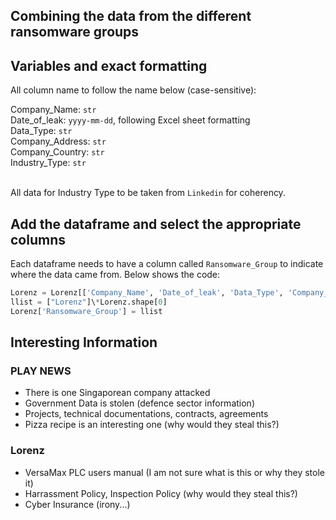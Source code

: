 ## Combining the data from the different ransomware groups

## Variables and exact formatting

All column name to follow the name below (case-sensitive): <br>

Company_Name: `str` <br>
Date_of_leak: `yyyy-mm-dd`, following Excel sheet formatting <br>
Data_Type: `str` <br>
Company_Address: `str` <br>
Company_Country: `str` <br>
Industry_Type: `str` <br>

<br> All data for Industry Type to be taken from `Linkedin` for coherency.

## Add the dataframe and select the appropriate columns

Each dataframe needs to have a column called `Ransomware_Group` to indicate where the data came from. Below shows the code:

```python
Lorenz = Lorenz[['Company_Name', 'Date_of_leak', 'Data_Type', 'Company_Address', 'Company_Country', 'Industry_Type']]
llist = ["Lorenz"]\*Lorenz.shape[0]
Lorenz['Ransomware_Group'] = llist
```


## Interesting Information 

### PLAY NEWS

- There is one Singaporean company attacked
- Government Data is stolen (defence sector information)
- Projects, technical documentations, contracts, agreements 
- Pizza recipe is an interesting one (why would they steal this?)


### Lorenz 

- VersaMax PLC users manual (I am not sure what is this or why they stole it)
- Harrassment Policy, Inspection Policy (why would they steal this?) 
- Cyber Insurance (irony...)
